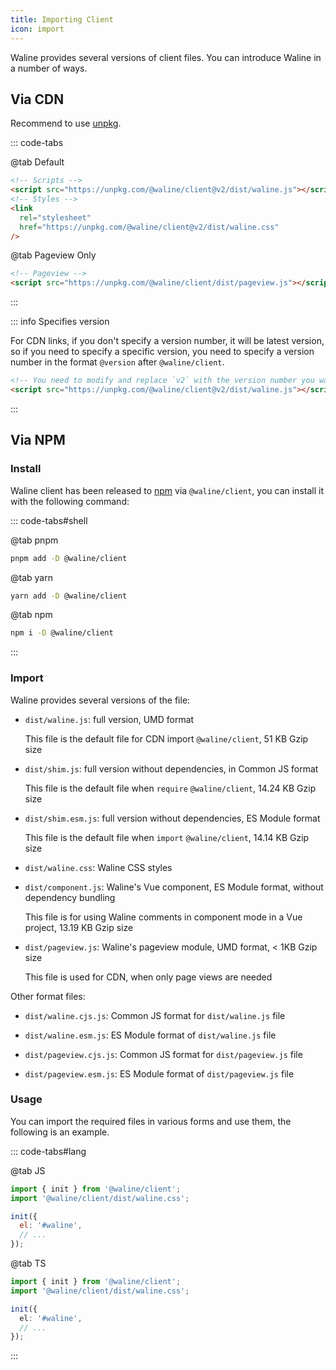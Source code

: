 ```yaml
---
title: Importing Client
icon: import
---
```


Waline provides several versions of client files. You can introduce Waline in a number of ways.

## Via CDN

Recommend to use [unpkg](https://unpkg.com/@waline/client/).

::: code-tabs

@tab Default

```html
<!-- Scripts -->
<script src="https://unpkg.com/@waline/client@v2/dist/waline.js"></script>
<!-- Styles -->
<link
  rel="stylesheet"
  href="https://unpkg.com/@waline/client@v2/dist/waline.css"
/>
```

@tab Pageview Only

```html
<!-- Pageview -->
<script src="https://unpkg.com/@waline/client/dist/pageview.js"></script>
```

:::

::: info Specifies version

For CDN links, if you don't specify a version number, it will be latest version, so if you need to specify a specific version, you need to specify a version number in the format `@version` after `@waline/client`.

```html
<!-- You need to modify and replace `v2` with the version number you want -->
<script src="https://unpkg.com/@waline/client@v2/dist/waline.js"></script>
```

:::

## Via NPM

### Install

Waline client has been released to [npm](https://www.npmjs.com/package/@waline/client) via `@waline/client`, you can install it with the following command:

::: code-tabs#shell

@tab pnpm

```bash
pnpm add -D @waline/client
```

@tab yarn

```bash
yarn add -D @waline/client
```

@tab npm

```bash
npm i -D @waline/client
```

:::

### Import

Waline provides several versions of the file:

- `dist/waline.js`: full version, UMD format

  This file is the default file for CDN import `@waline/client`, 51 KB Gzip size

- `dist/shim.js`: full version without dependencies, in Common JS format

  This file is the default file when `require` `@waline/client`, 14.24 KB Gzip size

- `dist/shim.esm.js`: full version without dependencies, ES Module format

  This file is the default file when `import` `@waline/client`, 14.14 KB Gzip size

- `dist/waline.css`: Waline CSS styles

- `dist/component.js`: Waline's Vue component, ES Module format, without dependency bundling

  This file is for using Waline comments in component mode in a Vue project, 13.19 KB Gzip size

- `dist/pageview.js`: Waline's pageview module, UMD format, < 1KB Gzip size

  This file is used for CDN, when only page views are needed

Other format files:

- `dist/waline.cjs.js`: Common JS format for `dist/waline.js` file

- `dist/waline.esm.js`: ES Module format of `dist/waline.js` file

- `dist/pageview.cjs.js`: Common JS format for `dist/pageview.js` file

- `dist/pageview.esm.js`: ES Module format of `dist/pageview.js` file

### Usage

You can import the required files in various forms and use them, the following is an example.

::: code-tabs#lang

@tab JS

```js
import { init } from '@waline/client';
import '@waline/client/dist/waline.css';

init({
  el: '#waline',
  // ...
});
```

@tab TS

```ts
import { init } from '@waline/client';
import '@waline/client/dist/waline.css';

init({
  el: '#waline',
  // ...
});
```

:::
